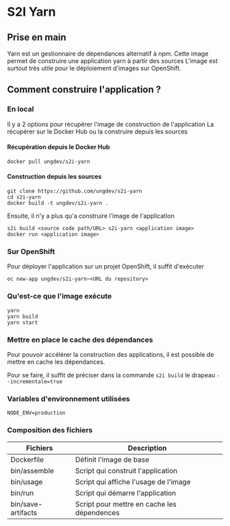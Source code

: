 # S2I Yarn

## Prise en main

Yarn est un gestionnaire de dépendances alternatif à npm.
Cette image permet de construire une application yarn à partir des sources
L'image est surtout très utile pour le déploiement d'images sur OpenShift.


## Comment construire l'application ?

### En local

Il y a 2 options pour récupérer l'image de construction de l'application
La récupérer sur le Docker Hub ou la construire depuis les sources

#### Récupération depuis le Docker Hub
```
docker pull ungdev/s2i-yarn
```

#### Construction depuis les sources
```
git clone https://github.com/ungdev/s2i-yarn
cd s2i-yarn
docker build -t ungdev/s2i-yarn .
```

Ensuite, il n'y a plus qu'a construire l'image de l'application
```
s2i build <source code path/URL> s2i-yarn <application image>
docker run <application image>
```

### Sur OpenShift
Pour déployer l'application sur un projet OpenShift, il suffit d'exécuter
```
oc new-app ungdev/s2i-yarn~<URL du repository>
```

### Qu'est-ce que l'image exécute
```
yarn
yarn build
yarn start
```

### Mettre en place le cache des dépendances
Pour pouvoir accélérer la construction des applications, il est possible de mettre en cache les dépendances.

Pour se faire, il suffit de préciser dans la commande `s2i build` le drapeau `--incrementale=true`

### Variables d'environnement utilisées
```
NODE_ENV=production
```

### Composition des fichiers
| Fichiers            | Description                                                  |
|---------------------|--------------------------------------------------------------|
| Dockerfile          | Définit l'image de base                                      |
| bin/assemble        | Script qui construit l'application                           |
| bin/usage           | Script qui affiche l'usage de l'image                        |
| bin/run             | Script qui démarre l'application                             |
| bin/save-artifacts  | Script pour mettre en cache les dépendences                  |

